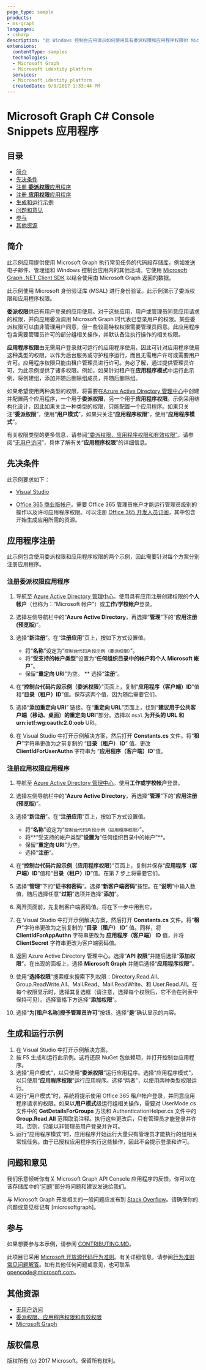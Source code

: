 ```yaml
---
page_type: sample
products:
- ms-graph
languages:
- csharp
description: "此 Windows 控制台应用演示如何使用具有委派权限和应用程序权限的 Microsoft Graph 客户端库执行各种操作。此示例使用 Microsoft 身份验证库 (MSAL) 在 Azure AD v2.0 终结点上进行身份验证。"
extensions:
  contentType: samples
  technologies:
  - Microsoft Graph 
  - Microsoft identity platform
  services:
  - Microsoft identity platform
  createdDate: 9/8/2017 1:33:44 PM
---
```

# Microsoft Graph C# Console Snippets 应用程序

## 目录

* [简介](#introduction)
* [先决条件](#prerequisites)
* [注册 **委派权限**应用程序](#Register-the-delegated-permissions-application )
* [注册 **应用权限**应用程序](#Register-the-application-permissions-application )
* [生成和运行示例](#build-and-run-the-sample)
* [问题和意见](#questions-and-comments)
* [参与](#contributing)
* [其他资源](#additional-resources)

## 简介

此示例应用提供使用 Microsoft Graph 执行常见任务的代码段存储库，例如发送电子邮件、管理组和 Windows 控制台应用内的其他活动。它使用 [Microsoft Graph .NET Client SDK](https://github.com/microsoftgraph/msgraph-sdk-dotnet) 以结合使用由 Microsoft Graph 返回的数据。

此示例使用 Microsoft 身份验证库 (MSAL) 进行身份验证。此示例演示了委派权限和应用程序权限。

**委派权限**供已有用户登录的应用使用。对于这些应用，用户或管理员同意应用请求的权限，并向应用委派调用 Microsoft Graph 时代表已登录用户的权限。某些委派权限可以由非管理用户同意，但一些较高特权权限需要管理员同意。此应用程序包含需要管理员许可的部分组相关操作，并默认备注执行操作的相关权限。

**应用程序权限**由无需用户登录就可运行的应用程序使用，因此可针对应用程序使用这种类型的权限，以作为后台服务或守护程序运行，而且无需用户许可或需要用户许可。应用程序权限只能由租户管理员进行许可。务必了解，通过提供管理员许可，为此示例提供了诸多权限。例如，如果针对租户在**应用程序模式**中运行此示例，将创建组，添加并随后删除组成员，并随后删除组。

如果希望使用两种类型的权限，将需要在[Azure Active Directory 管理中心](https://aad.portal.azure.com)中创建并配置两个应用程序，一个用于**委派权限**，另一个用于**应用程序权限**。示例采用结构化设计，因此如果关注一种类型的权限，只能配置一个应用程序。如果只关注“**委派权限**”，使用“**用户模式**”，如果只关注“**应用程序权限**”，使用“**应用程序模式**”。

有关权限类型的更多信息，请参阅[“委派权限、应用程序权限和有效权限”](https://docs.microsoft.com/en-us/graph/permissions-reference#delegated-permissions-application-permissions-and-effective-permissions)。请参阅“[无用户访问](https://docs.microsoft.com/en-us/graph/auth-v2-service)”，具体了解有关“**应用程序权限**”的详细信息。

## 先决条件

此示例要求如下：

* [Visual Studio](https://www.visualstudio.com/en-us/downloads)

* [Office 365 商业版帐户](https://msdn.microsoft.com/en-us/office/office365/howto/setup-development-environment#bk_Office365Account)。需要 Office 365 管理员帐户才能运行管理员级别的操作以及许可应用程序权限。可以注册 [Office 365 开发人员订阅](https://msdn.microsoft.com/en-us/office/office365/howto/setup-development-environment#bk_Office365Account)，其中包含开始生成应用所需的资源。

## 应用程序注册

此示例包含使用委派权限和应用程序权限的两个示例，因此需要针对每个方案分别注册应用程序。

<a name="Register-the-delegated-permissions-application"></a>
### 注册**委派权限**应用程序

1. 导航至 [Azure Active Directory 管理中心](https://aad.portal.azure.com)。使用具有应用注册创建权限的**个人帐户**（也称为：“Microsoft 帐户”）或**工作/学校帐户**登录。

2. 选择左侧导航栏中的“**Azure Active Directory**，再选择“**管理**”下的“**应用注册(预览版)**”。

3. 选择“**新注册**”。在“**注册应用**”页上，按如下方式设置值。

    * 将“**名称**”设定为“`控制台代码片段示例（委派权限）`”。
    * 将“**受支持的帐户类型**”设置为“**任何组织目录中的帐户和个人 Microsoft 帐户**”。
    * 保留“**重定向 URI**”为空。
	** 选择“**注册**”。

4. 在“**控制台代码片段示例（委派权限）**”页面上，复制“**应用程序（客户端）ID**”值和“**目录（租户）ID**”值。保存这两个值，因为随后需要它们。

5. 选择“**添加重定向 URI**” 链接。在“**重定向 URL**”页面上，找到“**建议用于公共客户端（移动、桌面）的重定向 URI**”部分。选择以 `msal` **为开头的 URL 和** **urn:ietf:wg:oauth:2.0:oob** URI。

6. 在 Visual Studio 中打开示例解决方案，然后打开 **Constants.cs** 文件。将“**租户**”字符串更改为之前复制的 “**目录（租户） ID**” 值。更改 **ClientIdForUserAuthn** 字符串为 “**应用程序（客户端）ID**”值。

<a name="Register-the-application-permissions-application"></a>
### 注册**应用权限**应用程序

1. 导航至 [Azure Active Directory 管理中心](https://aad.portal.azure.com)。使用**工作或学校帐户**登录。

2. 选择左侧导航栏中的“**Azure Active Directory**，再选择“**管理**”下的“**应用注册(预览版)**”。

3. 选择“**新注册**”。在“**注册应用**”页上，按如下方式设置值。

    * 将“**名称**”设定为“`控制台代码片段示例（应用程序权限）`”。
    * 将**“受支持的帐户类型”**设置为**“任何组织目录中的帐户”**。
    * 保留“**重定向 URI**”为空。
    * 选择“**注册**”。

4. 在“**控制台代码片段示例（应用程序权限）**”页面上，复制并保存“**应用程序（客户端）ID**”值和“**目录（租户）ID**”值。在第 7 步上将需要它们。

5. 选择“**管理**”下的“**证书和密码**”。选择“**新客户端密码**”按钮。在“**说明**”中输入数值，随后选择任意“**过期**”选项并选择“**添加**”。

6. 离开页面前，先复制客户端密码值。将在下一步中用到它。

7. 在 Visual Studio 中打开示例解决方案，然后打开 **Constants.cs** 文件。将“**租户**”字符串更改为之前复制的 “**目录（租户） ID**” 值。同样，将 **ClientIdForAppAuthn** 字符串更改为 **应用程序（客户端） ID** 值，并将 **ClientSecret** 字符串更改为客户端密码值。

8. 返回 Azure Active Directory 管理中心。选择“**API 权限**”并随后选择“**添加权限**”。在出现的面板上，选择 **Microsoft Graph** 并随后选择“**应用程序权限”**。 

9. 使用“**选择权限**”搜索框来搜索下列权限：Directory.Read.All、Group.ReadWrite.All、Mail.Read、Mail.ReadWrite、和 User.Read.All。在每个权限显示时，选择其复选框（请注意，选择每个权限后，它不会在列表中保持可见）。选择窗格下方选择“**添加权限**”。

10. 选择“**为\[租户名称]授予管理员许可**”按钮。选择“**是**”确认显示的内容。

## 生成和运行示例

1. 在 Visual Studio 中打开示例解决方案。
2. 按 F5 生成和运行此示例。这将还原 NuGet 包依赖项，并打开控制台应用程序。
3. 选择“用户模式”，以只使用“**委派权限**”运行应用程序。选择“应用程序模式”，以只使用“**应用程序权限**”运行应用程序。选择“两者”，以使用两种类型权限运行。
4. 运行“用户模式”时，系统将提示使用 Office 365 租户帐户登录，并同意应用程序请求的权限。如果以**用户模式**级运行组相关操作，需要对 UserMode.cs 文件中的 **GetDetailsForGroups** 方法和 AuthenticationHelper.cs 文件中的 **Group.Read.All** 范围取消注释。执行这些更改后，只有管理员才能登录并许可。否则，只能以非管理员用户登录并许可。
5. 运行“应用程序模式”时，应用程序开始运行大量只有管理员才能执行的组相关常规任务。由于已授权应用程序执行这些操作，因此不会提示登录和许可。

## 问题和意见

我们乐意倾听你有关 Microsoft Graph API Console 应用程序的反馈。你可以在该存储库中的“[问题](https://github.com/microsoftgraph/console-csharp-snippets-sample/issues)”部分将问题和建议发送给我们。

与 Microsoft Graph 开发相关的一般问题应发布到 [Stack Overflow](https://stackoverflow.com/questions/tagged/microsoftgraph)。请确保你的问题或意见标记有 \[microsoftgraph]。

## 参与

如果想要参与本示例，请参阅 [CONTRIBUTING.MD](/CONTRIBUTING.md)。

此项目已采用 [Microsoft 开放源代码行为准则](https://opensource.microsoft.com/codeofconduct/)。有关详细信息，请参阅[行为准则常见问题解答](https://opensource.microsoft.com/codeofconduct/faq/)。如有其他任何问题或意见，也可联系 [opencode@microsoft.com](mailto:opencode@microsoft.com)。
  
## 其他资源

* [无用户访问](https://docs.microsoft.com/en-us/graph/auth-v2-service)
* [委派权限、应用程序权限和有效权限](https://docs.microsoft.com/en-us/graph/permissions-reference#delegated-permissions-application-permissions-and-effective-permissions)
* [Microsoft Graph](https://developer.microsoft.com/en-us/graph)

## 版权信息

版权所有 (c) 2017 Microsoft。保留所有权利。
